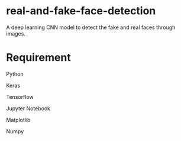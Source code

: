 # real-and-fake-face-detection
 
A deep learning CNN model to detect the fake and real faces through images.

# Requirement
Python

Keras

Tensorflow

Jupyter Notebook

Matplotlib

Numpy
